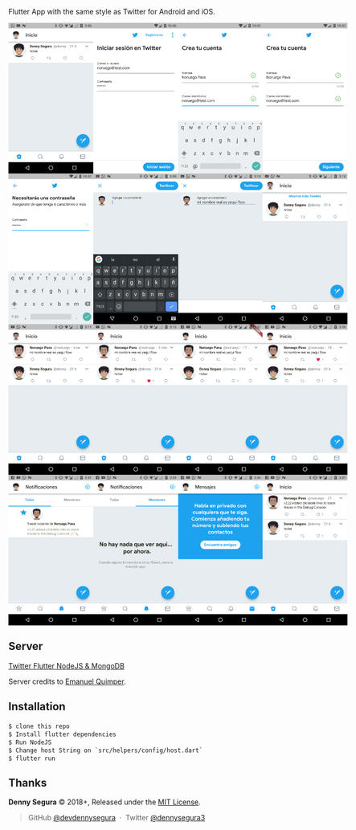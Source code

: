 Flutter App with the same style as Twitter for Android and iOS.

<div style="display:flex;flex-direction:row;justify-content: space-between">
    <img src="screenshots/flutter_01.png" alt="screen_01" height="300" />
    <img src="screenshots/flutter_02.png" alt="screen_02" height="300" />
    <img src="screenshots/flutter_03.png" alt="screen_03" height="300" />
    <img src="screenshots/flutter_04.png" alt="screen_04" height="300" />
</div>

<div style="display:flex;flex-direction:row;justify-content: space-between">
    <img src="screenshots/flutter_05.png" alt="screen_01" height="300" />
    <img src="screenshots/flutter_06.png" alt="screen_02" height="300" />
    <img src="screenshots/flutter_07.png" alt="screen_03" height="300" />
    <img src="screenshots/flutter_08.png" alt="screen_04" height="300" />
</div>

<div style="display:flex;flex-direction:row;justify-content: space-between">
    <img src="screenshots/flutter_09.png" alt="screen_01" height="300" />
    <img src="screenshots/flutter_10.png" alt="screen_02" height="300" />
    <img src="screenshots/flutter_11.png" alt="screen_03" height="300" />
    <img src="screenshots/flutter_12.png" alt="screen_04" height="300" />
</div>

<div style="display:flex;flex-direction:row;justify-content: space-between">
    <img src="screenshots/flutter_13.png" alt="screen_01" height="300" />
    <img src="screenshots/flutter_14.png" alt="screen_02" height="300" />
    <img src="screenshots/flutter_15.png" alt="screen_03" height="300" />
    <img src="screenshots/flutter_16.png" alt="screen_04" height="300" />
</div>

## Server

[Twitter Flutter NodeJS & MongoDB](https://github.com/EQuimper/twitter-clone-with-graphql-reactnative/tree/master/server)
  
Server credits to [Emanuel Quimper](https://github.com/EQuimper).

## Installation

    $ clone this repo
    $ Install flutter dependencies
    $ Run NodeJS
    $ Change host String on `src/helpers/config/host.dart`
    $ flutter run

Thanks
------

**Denny Segura** © 2018+, Released under the [MIT License].<br>

> GitHub [@devdennysegura](https://github.com/devdennysegura) &nbsp;&middot;&nbsp;
> Twitter [@dennysegura3](https://twitter.com/dennysegura3)

[MIT License]: http://mit-license.org/